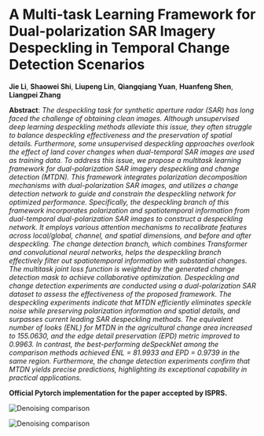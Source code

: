 # A Multi-task Learning Framework for Dual-polarization SAR Imagery Despeckling in Temporal Change Detection Scenarios

**Jie Li**, **Shaowei Shi**, **Liupeng Lin**, **Qiangqiang Yuan**, **Huanfeng Shen**, **Liangpei Zhang**

**Abstract**:
_The despeckling task for synthetic aperture radar (SAR) has long faced the challenge of obtaining clean images. Although unsupervised deep learning despeckling methods alleviate this issue, they often struggle to balance despeckling effectiveness and the preservation of spatial details. Furthermore, some unsupervised despeckling approaches overlook the effect of land cover changes when dual-temporal SAR images are used as training data. To address this issue, we propose a multitask learning framework for dual-polarization SAR imagery despeckling and change detection (MTDN). This framework integrates polarization decomposition mechanisms with dual-polarization SAR images, and utilizes a change detection network to guide and constrain the despeckling network for optimized performance. Specifically, the despeckling branch of this framework incorporates polarization and spatiotemporal information from dual-temporal dual-polarization SAR images to construct a despeckling network. It employs various attention mechanisms to recalibrate features across local/global, channel, and spatial dimensions, and before and after despeckling. The change detection branch, which combines Transformer and convolutional neural networks, helps the despeckling branch effectively filter out spatiotemporal information with substantial changes. The multitask joint loss function is weighted by the generated change detection mask to achieve collaborative optimization. Despeckling and change detection experiments are conducted using a dual-polarization SAR dataset to assess the effectiveness of the proposed framework. The despeckling experiments indicate that MTDN efficiently eliminates speckle noise while preserving polarization information and spatial details, and surpasses current leading SAR despeckling methods. The equivalent number of looks (ENL) for MTDN in the agricultural change area increased to 155.0630, and the edge detail preservation (EPD) metric improved to 0.9963. In contrast, the best-performing deSpeckNet among the comparison methods achieved ENL = 81.9933 and EPD = 0.9739 in the same region. Furthermore, the change detection experiments confirm that MTDN yields precise predictions, highlighting its exceptional capability in practical applications._

**Official Pytorch implementation for the paper accepted by ISPRS.**

![Denoising comparison](img/readme_figure1.png "Denoising comparison")

![Denoising comparison](img/readme_figure2.png "Denoising comparison")
